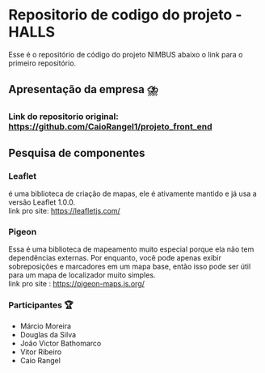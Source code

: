 # Repositorio de codigo do projeto - HALLS

Esse é o repositório de código do projeto NIMBUS abaixo o link para o primeiro repositório.

## Apresentação da empresa :cloud_with_lightning_and_rain:

  ### Link do repositorio original: https://github.com/CaioRangel1/projeto_front_end

## Pesquisa de componentes

### Leaflet
é uma biblioteca de criação de mapas, ele é ativamente mantido e já usa a versão Leaflet 1.0.0. <br>
link pro site: https://leafletjs.com/

### Pigeon 
Essa é uma biblioteca de mapeamento muito especial porque ela não tem dependências externas. Por enquanto, você pode apenas exibir sobreposições e marcadores em um mapa base, então isso pode ser útil para um mapa de localizador muito simples.<br>
link pro site : https://pigeon-maps.js.org/

### Participantes :trophy: 
- Márcio Moreira
- Douglas da Silva
- João Victor Bathomarco
- Vitor Ribeiro
- Caio Rangel


